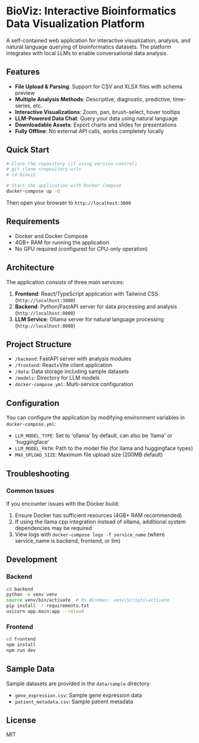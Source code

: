 # BioViz: Interactive Bioinformatics Data Visualization Platform

A self-contained web application for interactive visualization, analysis, and natural language querying of bioinformatics datasets. The platform integrates with local LLMs to enable conversational data analysis.

## Features

- **File Upload & Parsing**: Support for CSV and XLSX files with schema preview
- **Multiple Analysis Methods**: Descriptive, diagnostic, predictive, time-series, etc.
- **Interactive Visualizations**: Zoom, pan, brush-select, hover tooltips
- **LLM-Powered Data Chat**: Query your data using natural language
- **Downloadable Assets**: Export charts and slides for presentations
- **Fully Offline**: No external API calls, works completely locally

## Quick Start

```bash
# Clone the repository (if using version control)
# git clone <repository-url>
# cd bioviz

# Start the application with Docker Compose
docker-compose up -d
```

Then open your browser to `http://localhost:3000`

## Requirements

- Docker and Docker Compose
- 4GB+ RAM for running the application
- No GPU required (configured for CPU-only operation)

## Architecture

The application consists of three main services:

1. **Frontend**: React/TypeScript application with Tailwind CSS (`http://localhost:3000`)
2. **Backend**: Python/FastAPI server for data processing and analysis (`http://localhost:8000`)
3. **LLM Service**: Ollama server for natural language processing (`http://localhost:8080`)

## Project Structure

- `/backend`: FastAPI server with analysis modules
- `/frontend`: React+Vite client application
- `/data`: Data storage including sample datasets
- `/models`: Directory for LLM models
- `docker-compose.yml`: Multi-service configuration

## Configuration

You can configure the application by modifying environment variables in `docker-compose.yml`:

- `LLM_MODEL_TYPE`: Set to 'ollama' by default, can also be 'llama' or 'huggingface'
- `LLM_MODEL_PATH`: Path to the model file (for llama and huggingface types)
- `MAX_UPLOAD_SIZE`: Maximum file upload size (200MB default)

## Troubleshooting

### Common Issues

If you encounter issues with the Docker build:

1. Ensure Docker has sufficient resources (4GB+ RAM recommended)
2. If using the llama.cpp integration instead of ollama, additional system dependencies may be required
3. View logs with `docker-compose logs -f service_name` (where service_name is backend, frontend, or llm)

## Development

### Backend

```bash
cd backend
python -m venv venv
source venv/bin/activate  # On Windows: venv\Scripts\activate
pip install -r requirements.txt
uvicorn app.main:app --reload
```

### Frontend

```bash
cd frontend
npm install
npm run dev
```

## Sample Data

Sample datasets are provided in the `data/sample` directory:
- `gene_expression.csv`: Sample gene expression data
- `patient_metadata.csv`: Sample patient metadata

## License

MIT

